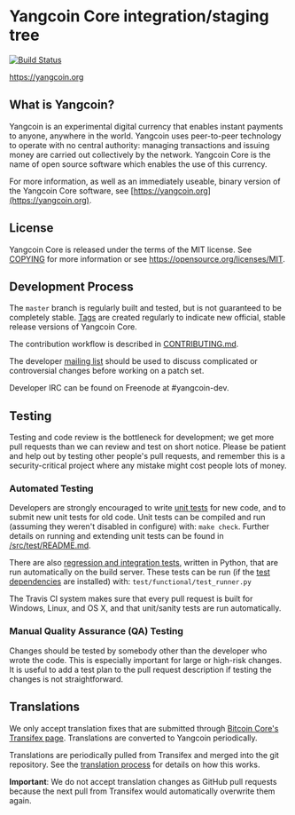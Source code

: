 Yangcoin Core integration/staging tree
=====================================

[![Build Status](https://travis-ci.org/yangcoin-project/yangcoin.svg?branch=master)](https://travis-ci.org/yangcoin-project/yangcoin)

https://yangcoin.org

What is Yangcoin?
----------------

Yangcoin is an experimental digital currency that enables instant payments to
anyone, anywhere in the world. Yangcoin uses peer-to-peer technology to operate
with no central authority: managing transactions and issuing money are carried
out collectively by the network. Yangcoin Core is the name of open source
software which enables the use of this currency.

For more information, as well as an immediately useable, binary version of
the Yangcoin Core software, see [https://yangcoin.org](https://yangcoin.org).

License
-------

Yangcoin Core is released under the terms of the MIT license. See [COPYING](COPYING) for more
information or see https://opensource.org/licenses/MIT.

Development Process
-------------------

The `master` branch is regularly built and tested, but is not guaranteed to be
completely stable. [Tags](https://github.com/yangcoin-project/yangcoin/tags) are created
regularly to indicate new official, stable release versions of Yangcoin Core.

The contribution workflow is described in [CONTRIBUTING.md](CONTRIBUTING.md).

The developer [mailing list](https://groups.google.com/forum/#!forum/yangcoin-dev)
should be used to discuss complicated or controversial changes before working
on a patch set.

Developer IRC can be found on Freenode at #yangcoin-dev.

Testing
-------

Testing and code review is the bottleneck for development; we get more pull
requests than we can review and test on short notice. Please be patient and help out by testing
other people's pull requests, and remember this is a security-critical project where any mistake might cost people
lots of money.

### Automated Testing

Developers are strongly encouraged to write [unit tests](src/test/README.md) for new code, and to
submit new unit tests for old code. Unit tests can be compiled and run
(assuming they weren't disabled in configure) with: `make check`. Further details on running
and extending unit tests can be found in [/src/test/README.md](/src/test/README.md).

There are also [regression and integration tests](/test), written
in Python, that are run automatically on the build server.
These tests can be run (if the [test dependencies](/test) are installed) with: `test/functional/test_runner.py`

The Travis CI system makes sure that every pull request is built for Windows, Linux, and OS X, and that unit/sanity tests are run automatically.

### Manual Quality Assurance (QA) Testing

Changes should be tested by somebody other than the developer who wrote the
code. This is especially important for large or high-risk changes. It is useful
to add a test plan to the pull request description if testing the changes is
not straightforward.

Translations
------------

We only accept translation fixes that are submitted through [Bitcoin Core's Transifex page](https://www.transifex.com/projects/p/bitcoin/).
Translations are converted to Yangcoin periodically.

Translations are periodically pulled from Transifex and merged into the git repository. See the
[translation process](doc/translation_process.md) for details on how this works.

**Important**: We do not accept translation changes as GitHub pull requests because the next
pull from Transifex would automatically overwrite them again.
